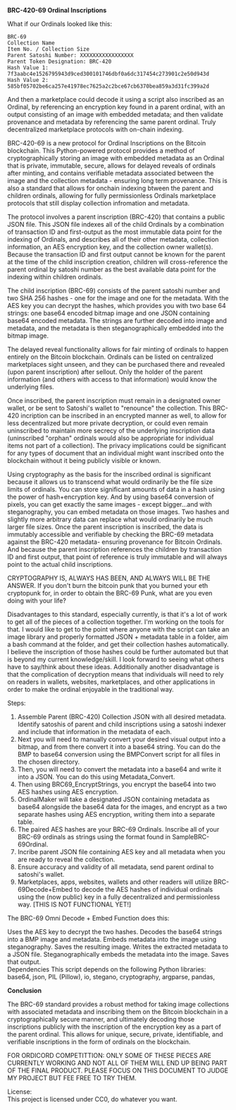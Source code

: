 **BRC-420-69 Ordinal Inscriptions**

What if our Ordinals looked like this:

    BRC-69
    Collection Name
    Item No. / Collection Size
    Parent Satoshi Number: XXXXXXXXXXXXXXXXX
    Parent Token Designation: BRC-420 
    Hash Value 1: 7f3aabc4e1526795943d9ced300101746dbf0a6dc317454c273901c2e50d943d
    Hash Value 2: 585bf05702be6ca257e41978ec7625a2c2bce67cb6370bea859a3d31fc399a2d


And then a marketplace could decode it using a script also inscribed as an Ordinal, by referencing an encryption key found in a parent ordinal, with an output consisting of an image with embedded metadata; and then validate provenance and metadata by referencing the same parent ordinal. Truly decentralized marketplace protocols with on-chain indexing.   

BRC-420-69 is a new protocol for Ordinal Inscriptions on the Bitcoin blockchain. This Python-powered protocol provides a method of cryptographically storing an image with embedded metadata as an Ordinal that is private, immutable, secure, allows for delayed reveals of ordinals after minting, and contains verifiable metadata associated between the image and the collection metadata - ensuring long term provenance. This is also a standard that allows for onchain indexing btween the parent and children ordinals, allowing for fully permissionless Ordinals marketplace protocols that still display collection infromation and metadata.

The protocol involves a parent inscription (BRC-420) that contains a public JSON file. This JSON file indexes all of the child Ordinals by a combination of transaction ID and first-output as the most immutable data point for the indexing of Ordinals, and describes all of their other metadata, collection information, an AES encryption key, and the collection owner wallet(s). Because the transaction ID and first output cannot be known for the parent at the time of the child inscription creation, children will cross-reference the parent ordinal by satoshi number as the best available data point for the indexing within children ordinals.

The child inscription (BRC-69) consists of the parent satoshi number and two SHA 256 hashes - one for the image and one for the metadata. With the AES key you can decrypt the hashes, which provides you with two base 64 strings: one base64 encoded bitmap image and one JSON containing base64 encoded metadata. The strings are further decoded into image and metadata, and the metadata is then steganographically embedded into the bitmap image.

The delayed reveal functionality allows for fair minting of ordinals to happen entirely on the Bitcoin blockchain. Ordinals can be listed on centralized marketplaces sight unseen, and they can be purchased there and revealed (upon parent inscription) after sellout. Only the holder of the parent information (and others with access to that information) would know the underlying files. 

Once inscribed, the parent inscription must remain in a designated owner wallet, or be sent to Satoshi's wallet to "renounce" the collection. This BRC-420 incription can be inscribed in an encrypted manner as well, to allow for less decentralized but more private decryption, or could even remain uninscribed to maintain more secrecy of the underlying inscription data (uninscribed "orphan" ordinals would also be appropriate for individual items not part of a collection). The privacy implications could be significant for any types of document that an individual might want inscribed onto the blockchain without it being publicly visible or known. 

Using cryptography as the basis for the inscribed ordinal is significant because it allows us to transcend what would ordinarily be the file size limits of ordinals. You can store significant amounts of data in a hash using the power of hash+encryption key. And by using base64 conversion of pixels, you can get exactly the same images - except bigger...and with steganography, you can embed metadata on those images. Two hashes and slightly more arbitrary data can replace what would ordinarily be much larger file sizes. Once the parent inscription is inscribed, the data is immutably accessible and verifiable by checking the BRC-69 metadata against the BRC-420 metadata- ensuring provenance for Bitcoin Ordinals. And because the parent inscription references the children by transaction ID and first output, that point of reference is truly immutable and will always point to the actual child inscriptions. 

CRYPTOGRAPHY IS, ALWAYS HAS BEEN, AND ALWAYS WILL BE THE ANSWER. If you don't burn the bitcoin punk that you burned your eth cryptopunk for, in order to obtain the BRC-69 Punk, what are you even doing with your life? 

Disadvantages to this standard, especially currently, is that it's a lot of work to get all of the pieces of a collection together. I'm working on the tools for that. I would like to get to the point where anyone with the script can take an image library and properly formatted JSON + metadata table in a folder, aim a bash command at the folder, and get their collection hashes automatically. I believe the inscription of those hashes could be further automated but that is beyond my current knowledge/skill. I look forward to seeing what others have to say/think about these ideas. Additionally another disadvantage is that the complication of decryption means that individuals will need to rely on readers in wallets, websites, marketplaces, and other applications in order to make the ordinal enjoyable in the traditional way. 

Steps:

1. Assemble Parent (BRC-420) Collection JSON with all desired metadata. Identify satoshis of parent and child inscriptions using a satoshi indexer and include that information in the metadata of each.  
2. Next you will need to manually convert your desired visual output into a bitmap, and from there convert it into a base64 string. You can do the BMP to base64 conversion using the BMPConvert script for all files in the chosen directory. 
3. Then, you will need to convert the metadata into a base64 and write it into a JSON.  You can do this using Metadata_Convert.  
4. Then using BRC69_EncryptStrings, you encrypt the base64 into two AES hashes using AES encryption. 
5. OrdinalMaker will take a designated JSON containing metadata as base64 alongside the base64 data for the images, and encrypt as a two separate hashes using AES encryption, writing them into a separate table. 
6. The paired AES hashes are your BRC-69 Ordinals. Inscribe all of your BRC-69 ordinals as strings using the format found in SampleBRC-69Ordinal. 
7. Incribe parent JSON file containing AES key and all metadata when you are ready to reveal the collection. 
8. Ensure accuracy and validity of all metadata, send parent ordinal to satoshi's wallet. 
9. Marketplaces, apps, websites, wallets and other readers will utilize BRC-69Decode+Embed to decode the AES hashes of individual ordinals using the (now public) key in a fully decentralized and permissionless way. [THIS IS NOT FUNCTIONAL YET!]

The BRC-69 Omni Decode + Embed Function does this:

Uses the AES key to decrypt the two hashes. 
Decodes the base64 strings into a BMP image and metadata.
Embeds metadata into the image using steganography.
Saves the resulting image. 
Writes the extracted metadata to a JSON file. 
Steganographically embeds the metadata into the image. Saves that output.  
Dependencies
This script depends on the following Python libraries: 
  base64, 
  json, 
  PIL (Pillow), 
  io, 
  stegano, 
  cryptography, 
  argparse, 
  pandas,


**Conclusion**

The BRC-69 standard provides a robust method for taking image collections with associated metadata and inscribing them on the Bitcoin blockchain in a cryptographically secure manner, and ultimately decoding those inscriptions publicly with the inscription of the encryption key as a part of the parent ordinal. This allows for unique, secure, private, identifiable, and verifiable inscriptions in the form of ordinals on the blockchain. 

FOR ORDICORD COMPETITTION: ONLY SOME OF THESE PIECES ARE CURRENTLY WORKING AND NOT ALL OF THEM WILL END UP BEING PART OF THE FINAL PRODUCT. PLEASE FOCUS ON THIS DOCUMENT TO JUDGE MY PROJECT BUT FEE FREE TO TRY THEM. 

License:  
This project is licensed under CC0, do whatever you want.
